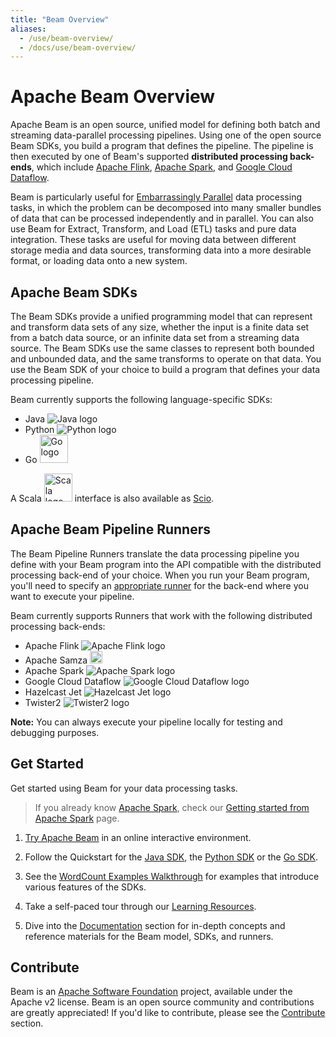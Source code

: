 ```yaml
---
title: "Beam Overview"
aliases:
  - /use/beam-overview/
  - /docs/use/beam-overview/
---
```


<!--
Licensed under the Apache License, Version 2.0 (the "License");
you may not use this file except in compliance with the License.
You may obtain a copy of the License at

http://www.apache.org/licenses/LICENSE-2.0

Unless required by applicable law or agreed to in writing, software
distributed under the License is distributed on an "AS IS" BASIS,
WITHOUT WARRANTIES OR CONDITIONS OF ANY KIND, either express or implied.
See the License for the specific language governing permissions and
limitations under the License.
-->

# Apache Beam Overview

Apache Beam is an open source, unified model for defining both batch and streaming data-parallel processing pipelines. Using one of the open source Beam SDKs, you build a program that defines the pipeline. The pipeline is then executed by one of Beam's supported **distributed processing back-ends**, which include [Apache Flink](https://flink.apache.org), [Apache Spark](http://spark.apache.org), and [Google Cloud Dataflow](https://cloud.google.com/dataflow).

Beam is particularly useful for [Embarrassingly Parallel](https://en.wikipedia.org/wiki/Embarassingly_parallel) data processing tasks, in which the problem can be decomposed into many smaller bundles of data that can be processed independently and in parallel. You can also use Beam for Extract, Transform, and Load (ETL) tasks and pure data integration. These tasks are useful for moving data between different storage media and data sources, transforming data into a more desirable format, or loading data onto a new system.

## Apache Beam SDKs

The Beam SDKs provide a unified programming model that can represent and transform data sets of any size, whether the input is a finite data set from a batch data source, or an infinite data set from a streaming data source. The Beam SDKs use the same classes to represent both bounded and unbounded data, and the same transforms to operate on that data. You use the Beam SDK of your choice to build a program that defines your data processing pipeline.

Beam currently supports the following language-specific SDKs:

- Java ![Java logo](/images/logos/sdks/java.png)
- Python ![Python logo](/images/logos/sdks/python.png)
- Go <img src="/images/logos/sdks/go.png" height="45px" alt="Go logo">

A Scala <img src="/images/logos/sdks/scala.png" height="45px" alt="Scala logo"> interface is also available as [Scio](https://github.com/spotify/scio).

## Apache Beam Pipeline Runners

The Beam Pipeline Runners translate the data processing pipeline you define with your Beam program into the API compatible with the distributed processing back-end of your choice. When you run your Beam program, you'll need to specify an [appropriate runner](/documentation/runners/capability-matrix) for the back-end where you want to execute your pipeline.

Beam currently supports Runners that work with the following distributed processing back-ends:

- Apache Flink ![Apache Flink logo](/images/logos/runners/flink.png)
- Apache Samza <img src="/images/logos/runners/samza.png" height="20px" alt="Apache Samza logo">
- Apache Spark ![Apache Spark logo](/images/logos/runners/spark.png)
- Google Cloud Dataflow ![Google Cloud Dataflow logo](/images/logos/runners/dataflow.png)
- Hazelcast Jet ![Hazelcast Jet logo](/images/logos/runners/jet.png)
- Twister2 ![Twister2 logo](/images/logos/runners/twister2.png)

**Note:** You can always execute your pipeline locally for testing and debugging purposes.

## Get Started

Get started using Beam for your data processing tasks.

> If you already know [Apache Spark](http://spark.apache.org/),
> check our [Getting started from Apache Spark](/get-started/from-spark) page.

1. [Try Apache Beam](/get-started/try-apache-beam) in an online interactive environment.

1. Follow the Quickstart for the [Java SDK](/get-started/quickstart-java), the [Python SDK](/get-started/quickstart-py) or the [Go SDK](/get-started/quickstart-go).

1. See the [WordCount Examples Walkthrough](/get-started/wordcount-example) for examples that introduce various features of the SDKs.

1. Take a self-paced tour through our [Learning Resources](/documentation/resources/learning-resources).

1. Dive into the [Documentation](/documentation/) section for in-depth concepts and reference materials for the Beam model, SDKs, and runners.

## Contribute

Beam is an <a href="http://www.apache.org" target="_blank">Apache Software Foundation</a> project, available under the Apache v2 license. Beam is an open source community and contributions are greatly appreciated! If you'd like to contribute, please see the [Contribute](/contribute/) section.
